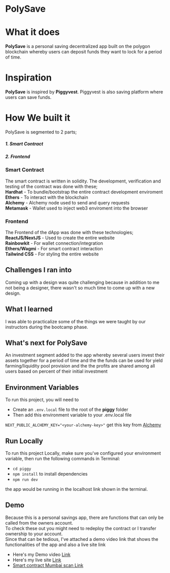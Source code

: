 #  **PolySave** 
# What it does
**PolySave** is a personal saving 
decentralized app built on the polygon blockchain 
whereby users can deposit funds they want to lock 
for a period of time. 
# Inspiration
**PolySave** is inspired by **Piggyvest**. Piggyvest is also saving platform 
where users can save funds. 
# How We built it
PolySave is segmented to 2 parts;
##### **1. Smart Contract**
#####  **2. Frontend**
### **Smart Contract** 
The smart contract is written in solidity. 
The development, verification and testing of 
the contract was done with these;   
**Hardhat** - To bundle/bootstrap the entire contract development enviroment   
**Ethers** - To interact with the blockchain  
**Alchemy** - Alchemy node used to send and query requests  
**Metamask** - Wallet used to inject web3 enviroment into the browser  
###  **Frontend**
The Frontend of the dApp was done with these technologies;  
**ReactJS/NextJS** - Used to create the entire website  
**Rainbowkit**   - For wallet connection/integration  
**Ethers/Wagmi**  - For smart contract interaction    
**Tailwind CSS** - For styling the entire website  
## Challenges I ran into
Coming up with a design was quite challenging because 
in addition to me not being a designer, there wasn't so much 
time to come up with a new design. 
## What I learned
I was able to practicalize some of the things we 
were taught by our instructors during the bootcamp phase.  
## What's next for PolySave
An investment segment added to the app whereby several users 
invest their assets together for a period of time and the 
the funds can be used for yield farming/liquidity pool provision 
and the the profits are shared among all users based on percent of 
their initial investment  

## Environment Variables

To run this project, you will need to  
- Create an `.env.local` file to the root of the **piggy** folder
- Then add this environment variable to your .env.local file

`NEXT_PUBLIC_ALCHEMY_KEY="<your-alchemy-key>"` 
get this key from [Alchemy](https://dashboard.alchemy.com/)


## Run Locally
To run this project Locally, make sure you've configured
your environment variable, then run the following commands in Terminal: 
-  `cd piggy`
-  `npm install` to install dependencies
-  `npm run dev` 

the app would be running in the localhost link shown in the terminal.


## Demo
Because this is a personal savings app, there are
functions that can only be called from the owners account.  
To check these out you might need to redeploy the contract
or I transfer ownership to your account.  
Since that can be tedious, I've attached a demo video link 
that shows the functionalities of the app and also a live site link 
- Here's my Demo video [Link](https://vimeo.com/777705176)
- Here's my live site [Link](https://polygon-bootcamp.vercel.app/)
- [Smart contract Mumbai scan Link](https://mumbai.polygonscan.com/address/0x5ECA3bb1D26102b38c7A7de4E43d399F008d9dA5#readContract)
